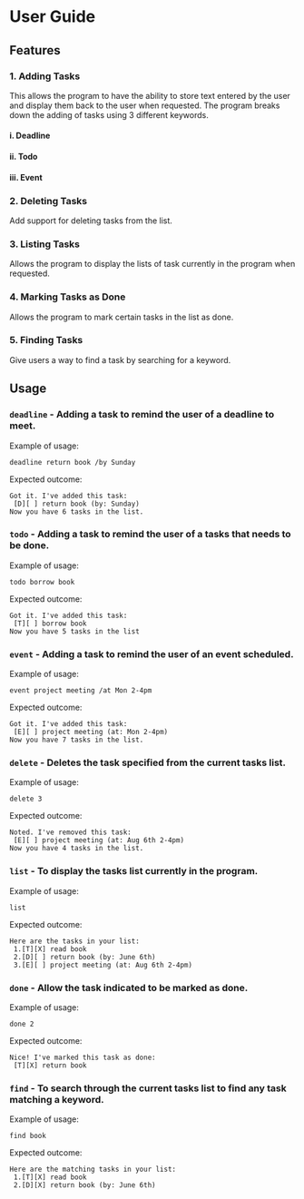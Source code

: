 # User Guide

## Features 

### 1. Adding Tasks 
This allows the program to have the ability to store text entered by the user and display them back to the user when requested.
The program breaks down the adding of tasks using 3 different keywords.
#### i. Deadline 
#### ii. Todo
#### iii. Event

### 2. Deleting Tasks 
Add support for deleting tasks from the list.

### 3. Listing Tasks 
Allows the program to display the lists of task currently in the program when requested.

### 4. Marking Tasks as Done 
Allows the program to mark certain tasks in the list as done. 

### 5. Finding Tasks 
Give users a way to find a task by searching for a keyword.

## Usage

### `deadline` - Adding a task to remind the user of a deadline to meet.

Example of usage: 

`deadline return book /by Sunday`

Expected outcome:

```
Got it. I've added this task:
 [D][ ] return book (by: Sunday)
Now you have 6 tasks in the list.
```

### `todo` - Adding a task to remind the user of a tasks that needs to be done.

Example of usage: 

`todo borrow book`

Expected outcome:

```
Got it. I've added this task:  
 [T][ ] borrow book
Now you have 5 tasks in the list
```

### `event` - Adding a task to remind the user of an event scheduled.

Example of usage: 

`event project meeting /at Mon 2-4pm`

Expected outcome:

```
Got it. I've added this task:
 [E][ ] project meeting (at: Mon 2-4pm)
Now you have 7 tasks in the list.
```
 
### `delete` - Deletes the task specified from the current tasks list.

Example of usage: 

`delete 3`

Expected outcome:

```
Noted. I've removed this task:
 [E][ ] project meeting (at: Aug 6th 2-4pm)
Now you have 4 tasks in the list.
```

### `list` - To display the tasks list currently in the program.

Example of usage: 

`list`

Expected outcome:

```
Here are the tasks in your list:
 1.[T][X] read book
 2.[D][ ] return book (by: June 6th)
 3.[E][ ] project meeting (at: Aug 6th 2-4pm)
```

### `done` - Allow the task indicated to be marked as done.

Example of usage: 

`done 2`

Expected outcome:

```
Nice! I've marked this task as done:
 [T][X] return book
```
 
### `find` - To search through the current tasks list to find any task matching a keyword.

Example of usage: 

`find book`

Expected outcome:

```
Here are the matching tasks in your list:
 1.[T][X] read book
 2.[D][X] return book (by: June 6th)
```

